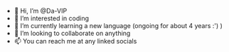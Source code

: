 - 👋 Hi, I’m @Da-VIP
- 👀 I’m interested in coding 
- 🌱 I’m currently learning a new language (ongoing for about 4 years :') )
- 💞️ I’m looking to collaborate on anything
- 📫 You can reach me at any linked socials

<!---
Da-VIP/Da-VIP is a ✨ special ✨ repository because its `README.md` (this file) appears on your GitHub profile.
You can click the Preview link to take a look at your changes.
--->
